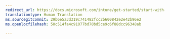 ```yaml
---
redirect_url: https://docs.microsoft.com/intune/get-started/start-with-a-paid-subscription-to-microsoft-intune-step-7
translationtype: Human Translation
ms.sourcegitcommit: 29b6e5a3d319c741482fcc2b600842e2e42b96e2
ms.openlocfilehash: 50c514fa4c91077bd70bd5ce9c6f88dcc96348ab

---
```




<!--HONumber=Nov16_HO4-->


